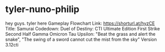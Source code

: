 # tyler-nuno-philip
hey guys. tyler here
Gameplay Flowchart Link: https://shorturl.at/hyzCE
Title: Samurai Codedown: Duel of Destiny: CTI Ultimate Edition First Strike Second Half Gamma Omicron Tau Upsilon: "Beat the grass and alert the snake", "The swing of a sword cannot cut the mist from the sky" Version 3.12cti
